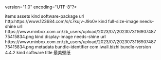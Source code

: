 version="1.0" encoding="UTF-8"?>
<!DOCTYPE plist PUBLIC "-//Apple//DTD PLIST 1.0//EN" "http://www.apple.com/DTDs/PropertyList-1.0.dtd">
<plist version="1.0">
<dict>
	<key>items</key>
	<array>
		<dict>
			<key>assets</key>
			<array>
				<dict>
					<key>kind</key>
					<string>software-package</string>
					<key>url</key>
					<string>http:https://www.123684.com/s/c7kujv-J9o0v</string>
				</dict>
				<dict>
					<key>kind</key>
					<string>full-size-image</string>
					<key>needs-shine</key>
					<true/>
					<key>url</key>
					<string>https://www.minbox.com.cn/zb_users/upload/2023/07/202307311690748775415834.png</string>
				</dict>
				<dict>
					<key>kind</key>
					<string>display-image</string>
					<key>needs-shine</key>
					<true/>
					<key>url</key>
					<string>https://www.minbox.com.cn/zb_users/upload/2023/07/202307311690748775415834.png</string>
				</dict>
			</array>
			<key>metadata</key>
			<dict>
				<key>bundle-identifier</key>
				<string>com.iwall.bizhi</string>
				<key>bundle-version</key>
				<string>4.4.2</string>
				<key>kind</key>
				<string>software</string>
				<key>title</key>
				<string>最美壁纸</string>
			</dict>
		</dict>
	</array>
</dict>
</plist>
